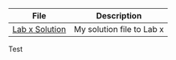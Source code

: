 

| File | Description |
|---|---|
| [Lab x Solution](https://github.ubc.ca/MDS-2018-19/DSCI_) | My solution file to Lab x |

Test